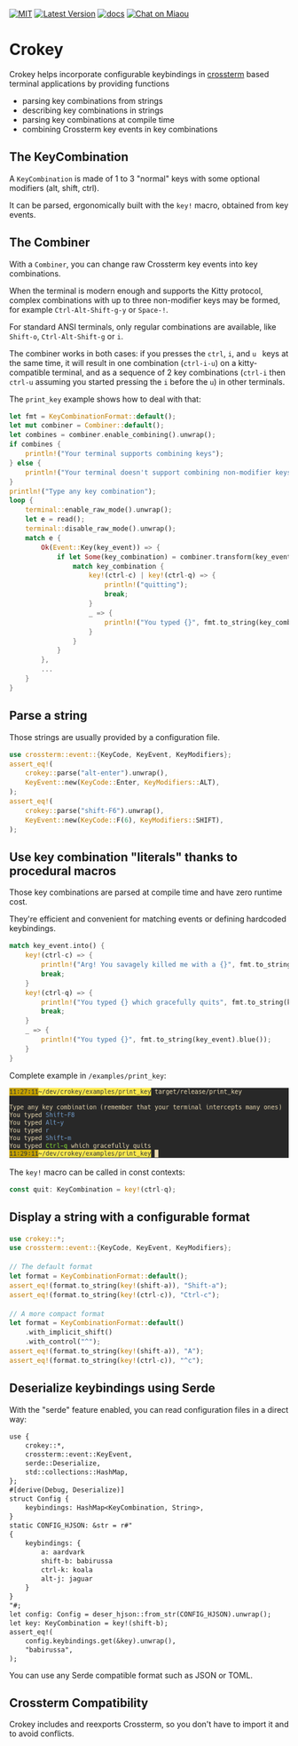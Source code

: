 [![MIT][s2]][l2] [![Latest Version][s1]][l1] [![docs][s3]][l3] [![Chat on Miaou][s4]][l4]

[s1]: https://img.shields.io/crates/v/crokey.svg
[l1]: https://crates.io/crates/crokey

[s2]: https://img.shields.io/badge/license-MIT-blue.svg
[l2]: LICENSE

[s3]: https://docs.rs/crokey/badge.svg
[l3]: https://docs.rs/crokey/

[s4]: https://miaou.dystroy.org/static/shields/room.svg
[l4]: https://miaou.dystroy.org/3490?crokey

# Crokey

Crokey helps incorporate configurable keybindings in [crossterm](https://github.com/crossterm-rs/crossterm)
based terminal applications by providing functions
- parsing key combinations from strings
- describing key combinations in strings
- parsing key combinations at compile time
- combining Crossterm key events in key combinations

## The KeyCombination

A `KeyCombination` is made of 1 to 3 "normal" keys with some optional modifiers (alt, shift, ctrl).

It can be parsed, ergonomically built with the `key!` macro, obtained from key events.

## The Combiner

With a `Combiner`, you can change raw Crossterm key events into key combinations.

When the terminal is modern enough and supports the Kitty protocol, complex combinations with up to three non-modifier keys may be formed, for example `Ctrl-Alt-Shift-g-y` or `Space-!`.

For standard ANSI terminals, only regular combinations are available, like `Shift-o`, `Ctrl-Alt-Shift-g` or `i`.

The combiner works in both cases:
if you presses the `ctrl`, `i`, and `u ` keys at the same time, it will result in one combination (`ctrl-i-u`) on a kitty-compatible terminal, and as a sequence of 2 key combinations (`ctrl-i` then `ctrl-u` assuming you started pressing the `i` before the `u`) in other terminals.

The `print_key` example shows how to deal with that:

```rust
let fmt = KeyCombinationFormat::default();
let mut combiner = Combiner::default();
let combines = combiner.enable_combining().unwrap();
if combines {
    println!("Your terminal supports combining keys");
} else {
    println!("Your terminal doesn't support combining non-modifier keys");
}
println!("Type any key combination");
loop {
    terminal::enable_raw_mode().unwrap();
    let e = read();
    terminal::disable_raw_mode().unwrap();
    match e {
        Ok(Event::Key(key_event)) => {
            if let Some(key_combination) = combiner.transform(key_event) {
                match key_combination {
                    key!(ctrl-c) | key!(ctrl-q) => {
                        println!("quitting");
                        break;
                    }
                    _ => {
                        println!("You typed {}", fmt.to_string(key_combination));
                    }
                }
            }
        },
        ...
    }
}
```

## Parse a string

Those strings are usually provided by a configuration file.

```rust
use crossterm::event::{KeyCode, KeyEvent, KeyModifiers};
assert_eq!(
    crokey::parse("alt-enter").unwrap(),
    KeyEvent::new(KeyCode::Enter, KeyModifiers::ALT),
);
assert_eq!(
    crokey::parse("shift-F6").unwrap(),
    KeyEvent::new(KeyCode::F(6), KeyModifiers::SHIFT),
);
```

## Use key combination "literals" thanks to procedural macros

Those key combinations are parsed at compile time and have zero runtime cost.

They're efficient and convenient for matching events or defining hardcoded keybindings.

```rust
match key_event.into() {
    key!(ctrl-c) => {
        println!("Arg! You savagely killed me with a {}", fmt.to_string(key_event).red());
        break;
    }
    key!(ctrl-q) => {
        println!("You typed {} which gracefully quits", fmt.to_string(key_event).green());
        break;
    }
    _ => {
        println!("You typed {}", fmt.to_string(key_event).blue());
    }
}
```

Complete example in `/examples/print_key`:

![print_key](doc/print_key.png)

The `key!` macro can be called in const contexts:

```rust
const quit: KeyCombination = key!(ctrl-q);
```

## Display a string with a configurable format

```rust
use crokey::*;
use crossterm::event::{KeyCode, KeyEvent, KeyModifiers};

// The default format
let format = KeyCombinationFormat::default();
assert_eq!(format.to_string(key!(shift-a)), "Shift-a");
assert_eq!(format.to_string(key!(ctrl-c)), "Ctrl-c");

// A more compact format
let format = KeyCombinationFormat::default()
    .with_implicit_shift()
    .with_control("^");
assert_eq!(format.to_string(key!(shift-a)), "A");
assert_eq!(format.to_string(key!(ctrl-c)), "^c");
```

## Deserialize keybindings using Serde

With the "serde" feature enabled, you can read configuration files in a direct way:

```
use {
    crokey::*,
    crossterm::event::KeyEvent,
    serde::Deserialize,
    std::collections::HashMap,
};
#[derive(Debug, Deserialize)]
struct Config {
    keybindings: HashMap<KeyCombination, String>,
}
static CONFIG_HJSON: &str = r#"
{
    keybindings: {
        a: aardvark
        shift-b: babirussa
        ctrl-k: koala
        alt-j: jaguar
    }
}
"#;
let config: Config = deser_hjson::from_str(CONFIG_HJSON).unwrap();
let key: KeyCombination = key!(shift-b);
assert_eq!(
    config.keybindings.get(&key).unwrap(),
    "babirussa",
);
```

You can use any Serde compatible format such as JSON or TOML.


## Crossterm Compatibility

Crokey includes and reexports Crossterm, so you don't have to import it and to avoid conflicts.

